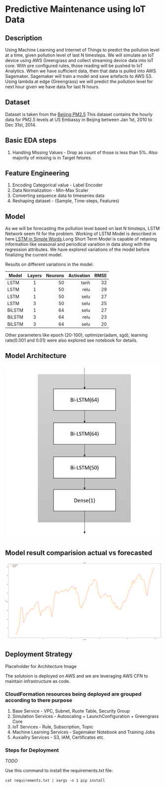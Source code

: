 # Predictive Maintenance using IoT Data

## Description
Using Machine Learning and Internet of Things to predict the pollution level at a time, given pollution level of last N timesteps.
We will simulate an IoT device using AWS Greengrass and collect streaming device data into IoT core. With pre configured rules, those reading will be pushed to IoT Analytics.
When we have sufficient data, then that data is pulled into AWS Sagemaker. Sagemaker will train a model and save artefacts to AWS S3.
Using lambda at edge (Greengrass) we will predict the pollution level for next hour given we have data for last N hours. 

## Dataset

Dataset is taken from the [Beijing PM2.5](https://archive.ics.uci.edu/ml/datasets/Beijing+PM2.5+Data)
This dataset contains the hourly data for PM2.5 levels at US Embassy in Beijing between Jan 1st, 2010 to Dec 31st, 2014.

## Basic EDA steps 

1. Handling Missing Values - Drop as count of those is less than 5%. Also majority of missing is in Target fetures.

## Feature Engineering

1. Encoding Categorical value - Label Encoder
2. Data Normalization - Min-Max Scaler
3. Converting sequence data to timeseries data
4. Reshaping dataset - (Sample, Time-steps, Features)

## Model
As we will be forecasting the pollution level based on last N timsteps, LSTM Network seem fit for the problem. Working of LSTM Model is described in here [LSTM in Simple Words](https://medium.com/the-innovation/lstm-introduction-in-simple-words-fe544a45f1e7).Long Short Term Model is capable of retaning information like seasonal and periodical varaition in data along with the regression attributes. We have explored variations of the model before finalizing the current model.

Results on different variations in the model.

| Model     | Layers  | Neurons |  Activation | RMSE  |
| ----------|:-------:| -------:| -----------:| -----:|
| LSTM      | 1       | 50      |  tanh       |  32   |
| LSTM      | 1       | 50      |  relu       |  29   |
| LSTM      | 1       | 50      |  selu       |  27   |
| LSTM      | 3       | 50      |  selu       |  25   |
| BiLSTM    | 1       | 64      |  selu       |  27   |
| BiLSTM    | 3       | 64      |  relu       |  23   |
| BiLSTM    | 3       | 64      |  selu       |  20   |

Other parameters like epoch (20-100), optimizer(adam, sgd), learning rate(0.001 and 0.01) were also explored see notebook for details.

## Model Architecture

![Model Architecture](https://github.com/sangeethsajeev/capstone_project/blob/dev/images/NeuralNetworkArch.jpg)

## Model result comparision actual vs forecasted

![Model Forecast Visuals](https://github.com/sangeethsajeev/capstone_project/blob/dev/images/PredictionResults.jpg)

## Deployment Strategy

Placeholder for Architecture Image

The solutoion is deployed on AWS and we are leveraging AWS CFN to maintain infrastructure as code. 

### CloudFormation resources being deployed are grouped according to there purpose

1. Base Service - VPC, Subnet, Ruote Table, Security Group
2. Simulation Services -  Autoscaling + LaunchConfiguration + Greengrass Core
3. IoT Services -  Rule, Subscription, Topic
4. Machine Learning Services - Sagemaker Notebook and Training Jobs
5. Auxiallry Services -  S3, IAM, Certificates etc.

### Steps for Deployment

*TODO*

Use this command to install the requirements.txt file:

``` cat requirements.txt | xargs -n 1 pip install ```

